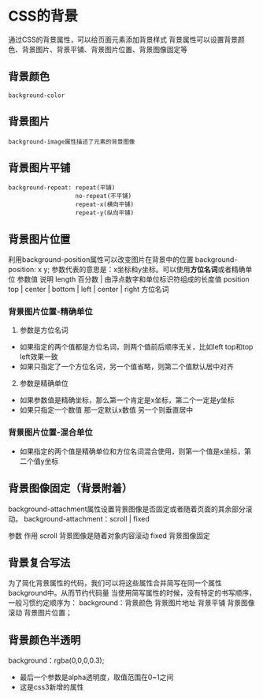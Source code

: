 # CSS的背景
  通过CSS的背景属性，可以给页面元素添加背景样式
  背景属性可以设置背景颜色、背景图片、背景平铺、背景图片位置、背景图像固定等

## 背景颜色
    background-color
## 背景图片
    background-image属性描述了元素的背景图像
## 背景图片平铺
    background-repeat: repeat(平铺)
                       no-repeat(不平铺)
                       repeat-x(横向平铺)
                       repeat-y(纵向平铺)
## 背景图片位置
  利用background-position属性可以改变图片在背景中的位置
  background-position: x y;
  参数代表的意思是：x坐标和y坐标。可以使用**方位名词**或者精确单位
  参数值       说明
  length       百分数 | 由浮点数字和单位标识符组成的长度值
  position     top | center | bottom | left | center | right  方位名词

### 背景图片位置-精确单位
1. 参数是方位名词
- 如果指定的两个值都是方位名词，则两个值前后顺序无关，比如left top和top left效果一致
- 如果只指定了一个方位名词，另一个值省略，则第二个值默认居中对齐
2. 参数是精确单位
- 如果参数值是精确坐标，那么第一个肯定是x坐标，第二个一定是y坐标
- 如果只指定一个数值 那一定默认x数值 另一个则垂直居中

### 背景图片位置-混合单位
- 如果指定的两个值是精确单位和方位名词混合使用，则第一个值是x坐标，第二个值y坐标

## 背景图像固定（背景附着）
background-attachment属性设置背景图像是否固定或者随着页面的其余部分滚动。
background-attachment：scroll | fixed

参数      作用
scroll    背景图像是随着对象内容滚动
fixed     背景图像固定

## 背景复合写法
为了简化背景属性的代码，我们可以将这些属性合并简写在同一个属性background中。从而节约代码量
当使用简写属性的时候，没有特定的书写顺序，一般习惯约定顺序为：
background：背景颜色 背景图片地址 背景平铺 背景图像滚动 背景图片位置；

## 背景颜色半透明
background：rgba(0,0,0,0.3);
- 最后一个参数是alpha透明度，取值范围在0~1之间
- 这是css3新增的属性